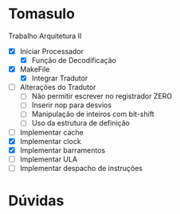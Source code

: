 # Tomasulo
Trabalho Arquitetura II

- [x] Iniciar Processador
  - [x] Função de Decodificação
- [x] MakeFile
  - [x] Integrar Tradutor
- [ ] Alterações do Tradutor
  - [ ] Não permitir escrever no registrador ZERO
  - [ ] Inserir nop para desvios
  - [ ] Manipulação de inteiros com bit-shift
  - [ ] Uso da estrutura de definição
- [ ] Implementar cache
- [x] Implementar clock
- [x] Implementar barramentos
- [ ] Implementar ULA
- [ ] Implementar despacho de instruções

# Dúvidas
